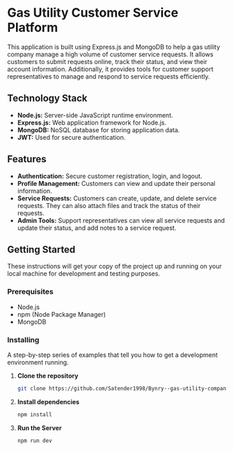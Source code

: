 # Gas Utility Customer Service Platform

This application is built using Express.js and MongoDB to help a gas utility company manage a high volume of customer service requests. It allows customers to submit requests online, track their status, and view their account information. Additionally, it provides tools for customer support representatives to manage and respond to service requests efficiently.

## Technology Stack

- **Node.js:** Server-side JavaScript runtime environment.
- **Express.js:** Web application framework for Node.js.
- **MongoDB:** NoSQL database for storing application data.
- **JWT:** Used for secure authentication.

## Features

- **Authentication:** Secure customer registration, login, and logout.
- **Profile Management:** Customers can view and update their personal information.
- **Service Requests:** Customers can create, update, and delete service requests. They can also attach files and track the status of their requests.
- **Admin Tools:** Support representatives can view all service requests and update their status, and add notes to a service request.

## Getting Started

These instructions will get your copy of the project up and running on your local machine for development and testing purposes.

### Prerequisites

- Node.js
- npm (Node Package Manager)
- MongoDB

### Installing

A step-by-step series of examples that tell you how to get a development environment running.

1. **Clone the repository**

   ```sh
   git clone https://github.com/Satender1998/Bynry--gas-utility-company.git
   

2. **Install dependencies**
    ```sh
    npm install

3. **Run the Server**
    ```sh
    npm run dev
